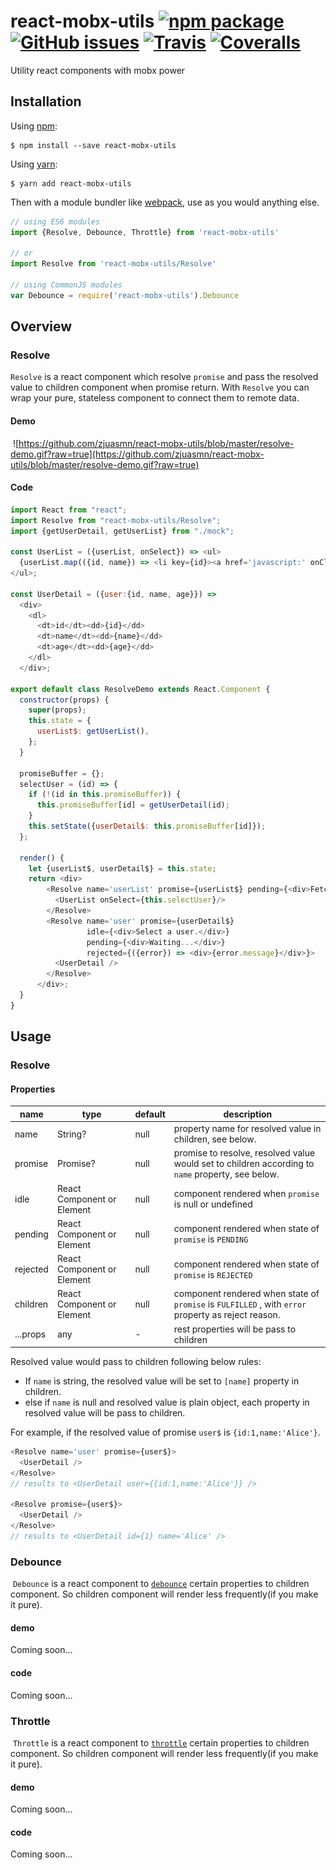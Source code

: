 # react-mobx-utils [![npm package][npm-badge]][npm] [![GitHub issues](https://img.shields.io/github/issues/zjuasmn/react-mobx-utils.svg)]() [![Travis](https://img.shields.io/travis/zjuasmn/react-mobx-utils.svg)]() [![Coveralls](https://img.shields.io/coveralls/zjuasmn/react-mobx-utils.svg)]()
                   
[npm-badge]:https://img.shields.io/npm/v/react-mobx-utils.svg?style=flat-square
[npm]:https://www.npmjs.org/package/react-mobx-utils

Utility react components with mobx power

## Installation

Using [npm](https://www.npmjs.com/):

    $ npm install --save react-mobx-utils

Using [yarn](https://yarnpkg.com/):

    $ yarn add react-mobx-utils

Then with a module bundler like [webpack](https://webpack.github.io/), use as you would anything else.

```js
// using ES6 modules
import {Resolve, Debounce, Throttle} from 'react-mobx-utils'

// or
import Resolve from 'react-mobx-utils/Resolve'

// using CommonJS modules
var Debounce = require('react-mobx-utils').Debounce
```

## Overview

### Resolve
  `Resolve` is a react component which resolve `promise` and pass the resolved value to children component when promise return. With `Resolve` you can wrap your pure, stateless component to connect them to remote data.

#### Demo
  ![https://github.com/zjuasmn/react-mobx-utils/blob/master/resolve-demo.gif?raw=true](https://github.com/zjuasmn/react-mobx-utils/blob/master/resolve-demo.gif?raw=true)

#### Code
```js
import React from "react";
import Resolve from "react-mobx-utils/Resolve";
import {getUserDetail, getUserList} from "./mock";

const UserList = ({userList, onSelect}) => <ul>
  {userList.map(({id, name}) => <li key={id}><a href='javascript:' onClick={() => onSelect(id)}>{name}</a></li>)}
</ul>;

const UserDetail = ({user:{id, name, age}}) =>
  <div>
    <dl>
      <dt>id</dt><dd>{id}</dd>
      <dt>name</dt><dd>{name}</dd>
      <dt>age</dt><dd>{age}</dd>
    </dl>
  </div>;

export default class ResolveDemo extends React.Component {
  constructor(props) {
    super(props);
    this.state = {
      userList$: getUserList(),
    };
  }

  promiseBuffer = {};
  selectUser = (id) => {
    if (!(id in this.promiseBuffer)) {
      this.promiseBuffer[id] = getUserDetail(id);
    }
    this.setState({userDetail$: this.promiseBuffer[id]});
  };

  render() {
    let {userList$, userDetail$} = this.state;
    return <div>
        <Resolve name='userList' promise={userList$} pending={<div>Fetching user list...</div>}>
          <UserList onSelect={this.selectUser}/>
        </Resolve>
        <Resolve name='user' promise={userDetail$}
                 idle={<div>Select a user.</div>}
                 pending={<div>Waiting...</div>}
                 rejected={({error}) => <div>{error.message}</div>}>
          <UserDetail />
        </Resolve>
      </div>;
  }
}
```


## Usage

### Resolve

#### Properties
name | type | default | description
-----|------|---------|-----------
name | String? | null | property name for resolved value in children, see below.
promise | Promise? | null | promise to resolve, resolved value would set to children according to `name` property, see below.
idle | React Component or Element| null | component rendered when `promise` is null or undefined
pending | React Component or Element | null | component rendered when state of `promise` is `PENDING`
rejected | React Component or Element | null | component rendered when state of `promise` is `REJECTED`
children | React Component or Element | null | component rendered when state of `promise` is `FULFILLED` , with `error` property as reject reason.
...props | any | - | rest properties will be pass to children

Resolved value would pass to children following below rules:

- If `name` is string, the resolved value will be set to `[name]` property in children.
- else if `name` is null and resolved value is plain object, each property in resolved value will be pass to children.

For example, if the resolved value of promise `user$` is `{id:1,name:'Alice'}`.

```js
<Resolve name='user' promise={user$}>
  <UserDetail />
</Resolve>
// results to <UserDetail user={{id:1,name:'Alice'}} />

<Resolve promise={user$}>
  <UserDetail />
</Resolve>
// results to <UserDetail id={1} name='Alice' />
```




### Debounce
  `Debounce` is a react component to [`debounce`](https://lodash.com/docs#debounce) certain properties to children component. So children component will render less  frequently(if you make it pure).
#### demo
  Coming soon...
#### code
  Coming soon...

### Throttle
  `Throttle` is a react component to [`throttle`](https://lodash.com/docs#throttle) certain properties to children component. So children component will render less  frequently(if you make it pure).
#### demo
  Coming soon...
#### code
  Coming soon...

